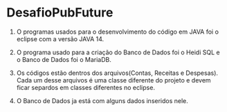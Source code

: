 # DesafioPubFuture
1. O programas usados para o desenvolvimento do código em JAVA foi o eclipse com a versão JAVA 14.

2. O programa usado para a criação do Banco de Dados foi o Heidi SQL e o Banco de Dados foi o MariaDB.

3. Os códigos estão dentros dos arquivos(Contas, Receitas e Despesas). Cada um desse arquivos é uma classe diferente do projeto e devem ficar separdos em classes diferentes no eclipse.

4. O Banco de Dados ja está com alguns dados inseridos nele.
